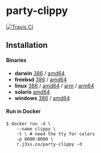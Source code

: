 # party-clippy

[![Travis CI](https://travis-ci.org/jessfraz/party-clippy.svg?branch=master)](https://travis-ci.org/jessfraz/party-clippy)

## Installation

#### Binaries

- **darwin** [386](https://github.com/jessfraz/party-clippy/releases/download/v0.0.0/party-clippy-darwin-386) / [amd64](https://github.com/jessfraz/party-clippy/releases/download/v0.0.0/party-clippy-darwin-amd64)
- **freebsd** [386](https://github.com/jessfraz/party-clippy/releases/download/v0.0.0/party-clippy-freebsd-386) / [amd64](https://github.com/jessfraz/party-clippy/releases/download/v0.0.0/party-clippy-freebsd-amd64)
- **linux** [386](https://github.com/jessfraz/party-clippy/releases/download/v0.0.0/party-clippy-linux-386) / [amd64](https://github.com/jessfraz/party-clippy/releases/download/v0.0.0/party-clippy-linux-amd64) / [arm](https://github.com/jessfraz/party-clippy/releases/download/v0.0.0/party-clippy-linux-arm) / [arm64](https://github.com/jessfraz/party-clippy/releases/download/v0.0.0/party-clippy-linux-arm64)
- **solaris** [amd64](https://github.com/jessfraz/party-clippy/releases/download/v0.0.0/party-clippy-solaris-amd64)
- **windows** [386](https://github.com/jessfraz/party-clippy/releases/download/v0.0.0/party-clippy-windows-386) / [amd64](https://github.com/jessfraz/party-clippy/releases/download/v0.0.0/party-clippy-windows-amd64)

#### Run in Docker

```console
$ docker run -d \
    --name clippy \
    -t \ # need the tty for colors
    -p 8080:8080 \
    r.j3ss.co/party-clippy -d
```

